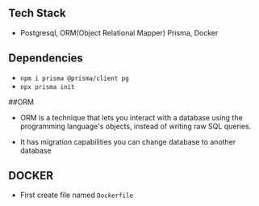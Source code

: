 ## Tech Stack
- Postgresql, ORM(Object Relational Mapper) Prisma, Docker 


## Dependencies
- `npm i prisma @prisma/client pg`
- `npx prisma init`

##ORM
- ORM is a technique that lets you interact with a database using the programming language's objects, instead of writing raw SQL queries.

- It has migration capabilities you can change database to another database



## DOCKER
- First create file named `Dockerfile`

